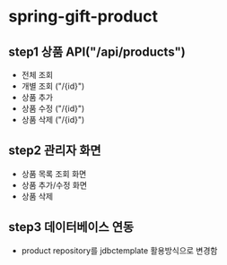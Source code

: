 # spring-gift-product
## step1 상품 API("/api/products")
* 전체 조회 
* 개별 조회 ("/{id}")
* 상품 추가
* 상품 수정 ("/{id}")
* 상품 삭제 ("/{id}")
## step2 관리자 화면
* 상품 목록 조회 화면
* 상품 추가/수정 화면
* 상품 삭제
## step3 데이터베이스 연동
* product repository를 jdbctemplate 활용방식으로 변경함